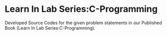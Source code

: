 # Learn In Lab Series:C-Programming
Developed Source Codes for the given problem statements in our Published Book (Learn In Lab Series:C-Programming).
